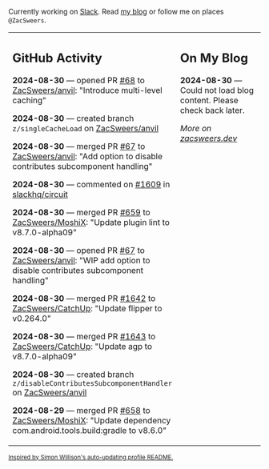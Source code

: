 Currently working on [Slack](https://slack.com/). Read [my blog](https://zacsweers.dev/) or follow me on places `@ZacSweers`.

<table><tr><td valign="top" width="60%">

## GitHub Activity
<!-- githubActivity starts -->
**2024-08-30** — opened PR [#68](https://github.com/ZacSweers/anvil/pull/68) to [ZacSweers/anvil](https://github.com/ZacSweers/anvil): "Introduce multi-level caching"

**2024-08-30** — created branch `z/singleCacheLoad` on [ZacSweers/anvil](https://github.com/ZacSweers/anvil)

**2024-08-30** — merged PR [#67](https://github.com/ZacSweers/anvil/pull/67) to [ZacSweers/anvil](https://github.com/ZacSweers/anvil): "Add option to disable contributes subcomponent handling"

**2024-08-30** — commented on [#1609](https://github.com/slackhq/circuit/issues/1609#issuecomment-2322152174) in [slackhq/circuit](https://github.com/slackhq/circuit)

**2024-08-30** — merged PR [#659](https://github.com/ZacSweers/MoshiX/pull/659) to [ZacSweers/MoshiX](https://github.com/ZacSweers/MoshiX): "Update plugin lint to v8.7.0-alpha09"

**2024-08-30** — opened PR [#67](https://github.com/ZacSweers/anvil/pull/67) to [ZacSweers/anvil](https://github.com/ZacSweers/anvil): "WIP add option to disable contributes subcomponent handling"

**2024-08-30** — merged PR [#1642](https://github.com/ZacSweers/CatchUp/pull/1642) to [ZacSweers/CatchUp](https://github.com/ZacSweers/CatchUp): "Update flipper to v0.264.0"

**2024-08-30** — merged PR [#1643](https://github.com/ZacSweers/CatchUp/pull/1643) to [ZacSweers/CatchUp](https://github.com/ZacSweers/CatchUp): "Update agp to v8.7.0-alpha09"

**2024-08-30** — created branch `z/disableContributesSubcomponentHandler` on [ZacSweers/anvil](https://github.com/ZacSweers/anvil)

**2024-08-29** — merged PR [#658](https://github.com/ZacSweers/MoshiX/pull/658) to [ZacSweers/MoshiX](https://github.com/ZacSweers/MoshiX): "Update dependency com.android.tools.build:gradle to v8.6.0"
<!-- githubActivity ends -->
</td><td valign="top" width="40%">

## On My Blog
<!-- blog starts -->
**2024-08-30** — Could not load blog content. Please check back later.
<!-- blog ends -->
_More on [zacsweers.dev](https://zacsweers.dev/)_
</td></tr></table>

<sub><a href="https://simonwillison.net/2020/Jul/10/self-updating-profile-readme/">Inspired by Simon Willison's auto-updating profile README.</a></sub>